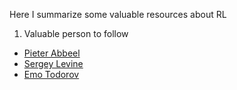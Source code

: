Here I summarize some valuable resources about RL

1. Valuable person to follow

* [Pieter Abbeel](https://people.eecs.berkeley.edu/~pabbeel/?_ga=1.64295791.1796457299.1479275086)
* [Sergey Levine](https://people.eecs.berkeley.edu/~svlevine/#sec_pubs)
* [Emo Todorov](http://homes.cs.washington.edu/~todorov/papers.html)
